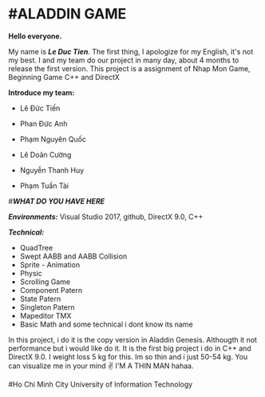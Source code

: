 #ALADDIN GAME
===
   **Hello everyone.**

My name is ***Le Duc Tien***. The first thing,  I apologize for my English, it's not my best. I and my team do our project in many day, about 4 months to release the first version. This project is a assignment of Nhap Mon Game, Beginning Game C++ and DirectX
   
**Introduce my team:**

- Lê Đức Tiến

- Phan Đức Anh

- Phạm Nguyên Quốc

- Lê Doãn Cường

- Nguyễn Thanh Huy

- Phạm Tuấn Tài

#***WHAT DO YOU HAVE HERE***				

***Environments:*** Visual Studio 2017, github, DirectX 9.0, C++

***Technical:***  
*  QuadTree
*  Swept AABB and AABB Collision
*  Sprite - Animation
*  Physic
*  Scrolling Game
*  Component Patern 
*  State     Patern 
*  Singleton Patern 
*  Mapeditor TMX
*  Basic Math
and some technical i dont know its name

 In this project, i do it is the copy version in Aladdin Genesis. Althougth it not performance but i would like do it. It is the first big project i do in C++ and DirectX 9.0. I weight loss 5 kg for this. Im so thin and i just 50-54 kg. You can visualize me in your mind ✌️  I'M A THIN MAN hahaa.

#Ho Chi Minh City University of Information Technology
